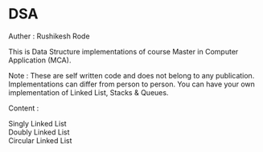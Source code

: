 # DSA

Auther : Rushikesh Rode

This is Data Structure implementations of course Master in Computer Application (MCA).

Note : These are self written code and does not belong to any publication. Implementations can differ from person to person. You can have your own implementation of Linked List, Stacks & Queues.

Content :

Singly Linked List <br>
Doubly Linked List <br>
Circular Linked List <br>

